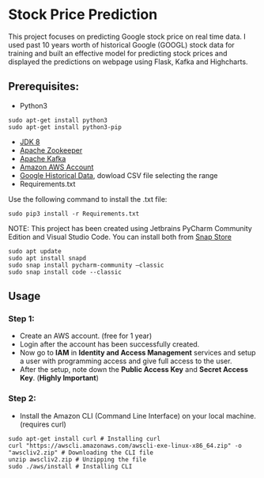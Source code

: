 ﻿# Stock Price Prediction

This project focuses on predicting Google stock price on real time data. I used past 10 years worth of historical Google (GOOGL) stock data for training and built an effective model for predicting stock prices and displayed the predictions on webpage using Flask, Kafka and Highcharts.

## Prerequisites:

- Python3
```
sudo apt-get install python3
sudo apt-get install python3-pip
```
- [JDK 8 ](https://jdk.java.net/)
- [Apache Zookeeper](https://zookeeper.apache.org/)
- [Apache Kafka](https://kafka.apache.org/downloads)
- [Amazon AWS Account](https://aws.amazon.com/)
- [Google Historical Data](https://in.finance.yahoo.com/quote/GOOGL?p=GOOGL&.tsrc=fin-srch), dowload CSV file selecting the range
- Requirements.txt

Use the following command to install the .txt file:

```
sudo pip3 install -r Requirements.txt
```

NOTE: This project has been created using Jetbrains PyCharm Community Edition and Visual Studio Code. You can install both from [Snap Store](https://snapcraft.io/)

```
sudo apt update
sudo apt install snapd
sudo snap install pycharm-community –classic
sudo snap install code --classic
```

## Usage
### Step 1:
- Create an AWS account. (free for 1 year)
- Login after the account has been successfully created.
- Now go to **IAM** in **Identity and Access Management** services and setup a user with programming access and give full access to the user.
- After the setup, note down the **Public Access Key** and **Secret Access Key**. (**Highly Important**)

### Step 2:
- Install the Amazon CLI (Command Line Interface) on your local machine. (requires curl)
```
sudo apt-get install curl # Installing curl
curl "https://awscli.amazonaws.com/awscli-exe-linux-x86_64.zip" -o "awscliv2.zip" # Downloading the CLI file
unzip awscliv2.zip # Unzipping the file
sudo ./aws/install # Installing CLI

